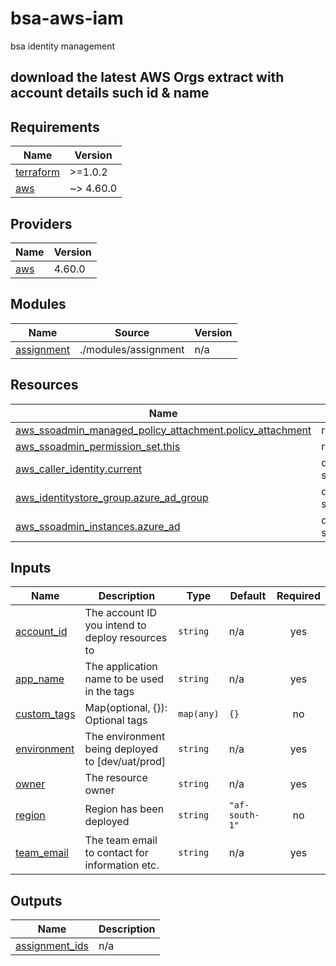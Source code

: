 # bsa-aws-iam
bsa identity management

## download the latest AWS Orgs extract with account details such id & name 

<!-- BEGIN_TF_DOCS -->
## Requirements

| Name | Version |
|------|---------|
| <a name="requirement_terraform"></a> [terraform](#requirement\_terraform) | >=1.0.2 |
| <a name="requirement_aws"></a> [aws](#requirement\_aws) | ~> 4.60.0 |

## Providers

| Name | Version |
|------|---------|
| <a name="provider_aws"></a> [aws](#provider\_aws) | 4.60.0 |

## Modules

| Name | Source | Version |
|------|--------|---------|
| <a name="module_assignment"></a> [assignment](#module\_assignment) | ./modules/assignment | n/a |

## Resources

| Name | Type |
|------|------|
| [aws_ssoadmin_managed_policy_attachment.policy_attachment](https://registry.terraform.io/providers/hashicorp/aws/latest/docs/resources/ssoadmin_managed_policy_attachment) | resource |
| [aws_ssoadmin_permission_set.this](https://registry.terraform.io/providers/hashicorp/aws/latest/docs/resources/ssoadmin_permission_set) | resource |
| [aws_caller_identity.current](https://registry.terraform.io/providers/hashicorp/aws/latest/docs/data-sources/caller_identity) | data source |
| [aws_identitystore_group.azure_ad_group](https://registry.terraform.io/providers/hashicorp/aws/latest/docs/data-sources/identitystore_group) | data source |
| [aws_ssoadmin_instances.azure_ad](https://registry.terraform.io/providers/hashicorp/aws/latest/docs/data-sources/ssoadmin_instances) | data source |

## Inputs

| Name | Description | Type | Default | Required |
|------|-------------|------|---------|:--------:|
| <a name="input_account_id"></a> [account\_id](#input\_account\_id) | The account ID you intend to deploy resources to | `string` | n/a | yes |
| <a name="input_app_name"></a> [app\_name](#input\_app\_name) | The application name to be used in the tags | `string` | n/a | yes |
| <a name="input_custom_tags"></a> [custom\_tags](#input\_custom\_tags) | Map(optional, {}): Optional tags | `map(any)` | `{}` | no |
| <a name="input_environment"></a> [environment](#input\_environment) | The environment being deployed to [dev/uat/prod] | `string` | n/a | yes |
| <a name="input_owner"></a> [owner](#input\_owner) | The resource owner | `string` | n/a | yes |
| <a name="input_region"></a> [region](#input\_region) | Region has been deployed | `string` | `"af-south-1"` | no |
| <a name="input_team_email"></a> [team\_email](#input\_team\_email) | The team email to contact for information etc. | `string` | n/a | yes |

## Outputs

| Name | Description |
|------|-------------|
| <a name="output_assignment_ids"></a> [assignment\_ids](#output\_assignment\_ids) | n/a |
<!-- END_TF_DOCS -->